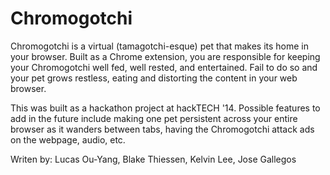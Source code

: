 Chromogotchi
=======

Chromogotchi is a virtual (tamagotchi-esque) pet that makes its home in your browser. Built as 
a Chrome extension, you are responsible for keeping your Chromogotchi well fed, well rested, 
and entertained. Fail to do so and your pet grows restless, eating and distorting the content 
in your web browser.

This was built as a hackathon project at hackTECH '14. Possible features to add in the future 
include making one pet persistent across your entire browser as it wanders between tabs, having 
the Chromogotchi attack ads on the webpage, audio, etc.

Writen by:
Lucas Ou-Yang, Blake Thiessen, Kelvin Lee, Jose Gallegos
